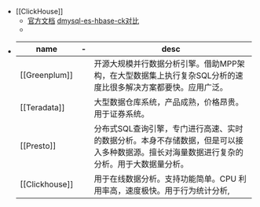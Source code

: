 - [[ClickHouse]]
	- [官方文档](https://clickhouse.com/docs/zh)  [dmysql-es-hbase-ck对比](https://dbaplus.cn/news-73-5489-1.html)
	-
- |name|-|desc|
  |--|--|--|
  |[[Greenplum]] | |开源大规模并行数据分析引擎。借助MPP架构，在大型数据集上执行复杂SQL分析的速度比很多解决方案都要快。应用广泛。|
  |[[Teradata]] | |大型数据仓库系统，产品成熟，价格昂贵。用于证券系统。 |
  |[[Presto]]| |分布式SQL查询引擎，专门进行高速、实时的数据分析。本身不存储数据，但是可以接入多种数据源。擅长对海量数据进行复杂的分析。用于大数据量分析。|
  |[[Clickhouse]]|| 用于在线数据分析。支持功能简单。CPU 利用率高，速度极快。用于行为统计分析,|